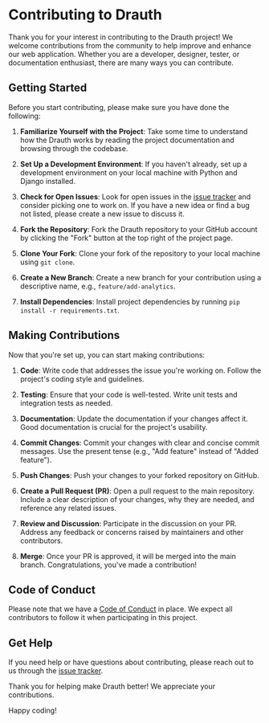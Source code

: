 # Contributing to Drauth

Thank you for your interest in contributing to the Drauth project! We welcome contributions from the community to help improve and enhance our web application. Whether you are a developer, designer, tester, or documentation enthusiast, there are many ways you can contribute.

## Getting Started

Before you start contributing, please make sure you have done the following:

1. **Familiarize Yourself with the Project**: Take some time to understand how the Drauth works by reading the project documentation and browsing through the codebase.

2. **Set Up a Development Environment**: If you haven't already, set up a development environment on your local machine with Python and Django installed.

3. **Check for Open Issues**: Look for open issues in the [issue tracker](https://github.com/teamhashed/drauth/issues) and consider picking one to work on. If you have a new idea or find a bug not listed, please create a new issue to discuss it.

4. **Fork the Repository**: Fork the Drauth repository to your GitHub account by clicking the "Fork" button at the top right of the project page.

5. **Clone Your Fork**: Clone your fork of the repository to your local machine using `git clone`.

6. **Create a New Branch**: Create a new branch for your contribution using a descriptive name, e.g., `feature/add-analytics`.

7. **Install Dependencies**: Install project dependencies by running `pip install -r requirements.txt`.

## Making Contributions

Now that you're set up, you can start making contributions:

1. **Code**: Write code that addresses the issue you're working on. Follow the project's coding style and guidelines.

2. **Testing**: Ensure that your code is well-tested. Write unit tests and integration tests as needed.

3. **Documentation**: Update the documentation if your changes affect it. Good documentation is crucial for the project's usability.

4. **Commit Changes**: Commit your changes with clear and concise commit messages. Use the present tense (e.g., "Add feature" instead of "Added feature").

5. **Push Changes**: Push your changes to your forked repository on GitHub.

6. **Create a Pull Request (PR)**: Open a pull request to the main repository. Include a clear description of your changes, why they are needed, and reference any related issues.

7. **Review and Discussion**: Participate in the discussion on your PR. Address any feedback or concerns raised by maintainers and other contributors.

8. **Merge**: Once your PR is approved, it will be merged into the main branch. Congratulations, you've made a contribution!

## Code of Conduct

Please note that we have a [Code of Conduct](CODE_OF_CONDUCT.md) in place. We expect all contributors to follow it when participating in this project.

## Get Help

If you need help or have questions about contributing, please reach out to us through the [issue tracker](https://github.com/teamhashed/drauth/issues).

Thank you for helping make Drauth better! We appreciate your contributions.

Happy coding!
